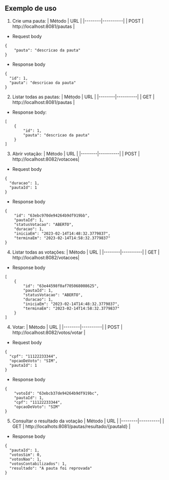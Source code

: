 
## Exemplo de uso

1. Crie uma pauta:
| Método |   URL   |
|--------|----------|
| POST   | http://localhost:8081/pautas  |  

- Request body
```
{
    "pauta": "descricao da pauta"
}
```
- Response body
```
{
  "id": 1,
  "pauta": "descricao da pauta"
}
```
2. Listar todas as pautas:
| Método |   URL   |
|--------|----------|
| GET    | http://localhost:8081/pautas  |  
- Response body: 
```
[
    {
        "id": 1,
        "pauta": "descricao da pauta"
    }
]
```
3. Abrir votação:
| Método |   URL   |
|--------|----------|
| POST   | http://localhost:8082/votacoes| 
- Request body
```
{
  "duracao": 1,
  "pautaId": 1
}
``` 
- Response body
```
{
    "id": "63ebc970de94264b9df919bb",
    "pautaId": 1,
    "statusVotacao": "ABERTO",
    "duracao": 1,
    "iniciaEm": "2023-02-14T14:48:32.3779837",
    "terminaEm": "2023-02-14T14:58:32.3779837"
}
```
4. Listar todas as votações:
| Método |   URL   |
|--------|----------|
| GET    | http://localhost:8082/votacoes| 
- Response body 
```
[
    {
        "id": "63e44598f0af705068008625",
        "pautaId": 1,
        "statusVotacao": "ABERTO",
        "duracao": 1,
        "iniciaEm": "2023-02-14T14:48:32.3779837",
        "terminaEm": "2023-02-14T14:58:32.3779837"
    }
]
```
4. Votar: 
| Método |   URL   |
|--------|----------|
| POST   | http://localhost:8082/votos/votar   |
- Request body 
```
{
  "cpf": "11122233344",
  "opcaoDeVoto": "SIM",
  "pautaId": 1
}
``` 
- Response body 
```
{
    "votoId": "63ebcb37de94264b9df919bc",
    "pautaId": 1,
    "cpf": "11122233344",
    "opcaoDeVoto": "SIM"
}
```
5. Consultar o resultado da votação
| Método |   URL   |
|--------|----------|
| GET   | http://localhots:8081/pautas/resultado/{pautaId}   |
- Response body
```
{
  "pautaId": 1,
  "votosSim": 0,
  "votosNao": 1,
  "votosContabilizados": 1,
  "resultado": "A pauta foi reprovada"
}
```
